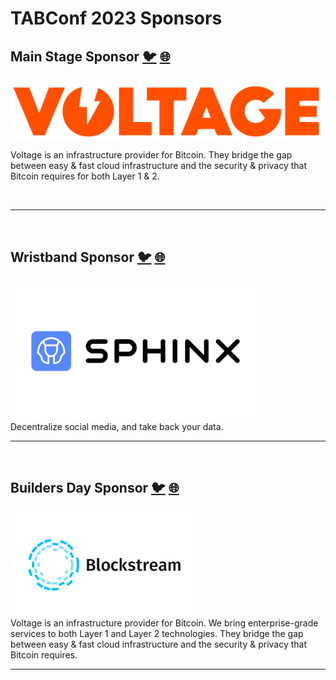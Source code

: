 # TABConf 2023 Sponsors 

## Main Stage Sponsor [🐦](https://twitter.com/voltage_cloud) [🌐](https://voltage.cloud/)

<img align="center" width="500" src="assets/img/sponsors/voltage-logo.png">

<br> 

Voltage is an infrastructure provider for Bitcoin. They bridge the gap between easy & fast cloud infrastructure and the security & privacy that Bitcoin requires for both Layer 1 & 2.

<br>

***

<br>

## Wristband Sponsor [🐦](https://twitter.com/voltage_cloud) [🌐](https://voltage.cloud/)

<img align="center" width="400" src="assets/img/sponsors/sphinx-logo-original.png">
<br>
Decentralize social media, and take back your data.

<br>

***

<br>

## Builders Day Sponsor [🐦](https://twitter.com/voltage_cloud) [🌐](https://voltage.cloud/)

<img align="Center" width="300" src="assets/img/sponsors/blockstream-logo-original.png">
<br>
Voltage is an infrastructure provider for Bitcoin. We bring enterprise-grade services to both Layer 1 and Layer 2 technologies. They bridge the gap between easy & fast cloud infrastructure and the security & privacy that Bitcoin requires.

<br>

***

<br>
